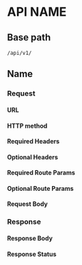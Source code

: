 # API NAME

## Base path

`/api/v1/`

## Name
### Request
#### URL
#### HTTP method
#### Required Headers
#### Optional Headers
#### Required Route Params
#### Optional Route Params
#### Request Body
### Response
#### Response Body
#### Response Status
